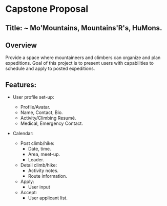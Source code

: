 # Capstone Proposal

## Title: ~ Mo'Mountains, Mountains'R's, HuMons.

## Overview
Provide a space where mountaineers and climbers can organize and plan expeditions. Goal of this project is to present users with capabilities to schedule and apply to posted expeditions.

## Features:

* User profile set-up:
    * Profile/Avatar. 
    * Name, Contact, Bio.
    * Activity/Climbing Resumè.
    * Medical, Emergency Contact.

* Calendar:
    * Post climb/hike:
        * Date, time.
        * Area, meet-up.
        * Leader.
    * Detail climb/hike:
        * Activity notes.
        * Route information.
    * Apply:
        * User input
    * Accept:
        * User applicant list.




        
